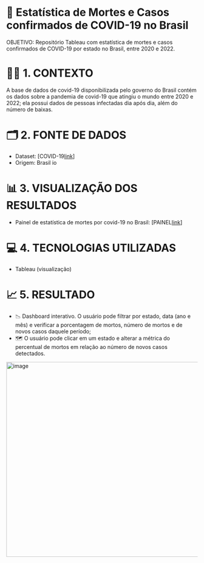 # 🦠 Estatística de Mortes e Casos confirmados de COVID-19 no Brasil
OBJETIVO: Repositório Tableau com estatística de mortes e casos confirmados de COVID-19 por estado no Brasil, entre 2020 e 2022.

# 🕵🏻​  1. CONTEXTO

A base de dados de covid-19 disponibilizada pelo governo do Brasil contém os dados sobre a pandemia de covid-19 que atingiu o mundo entre 2020 e 2022;
ela possui dados de pessoas infectadas dia após dia, além do número de baixas.

# 🗂️​  2. FONTE DE DADOS

* Dataset: [COVID-19[link](https://brasil.io/dataset/covid19/caso_full/)]
* Origem: Brasil io

# 📊  3. VISUALIZAÇÃO DOS RESULTADOS

* Painel de estatística de mortes por covid-19 no Brasil: [PAINEL[link](https://public.tableau.com/app/profile/pedro.andrade2292/viz/ESTATSTICAMORTOSPORCOVID-19/ESTATSTICAMORTOSPORCOVID-19?publish=yes)]

# ​💻 4. TECNOLOGIAS UTILIZADAS

* Tableau (visualização)

# 📈  5. RESULTADO

* ​📉 Dashboard interativo. O usuário pode filtrar por estado, data (ano e mês) e verificar a porcentagem de mortos, número de mortos e de novos casos daquele período;
* 🗺️​ O usuário pode clicar em um estado e alterar a métrica do percentual de mortos em relação ao número de novos casos detectados.
 
<img width="1319" height="513" alt="image" src="https://github.com/user-attachments/assets/e30fd224-ea93-4f7a-b251-63cabef01d6a" />

